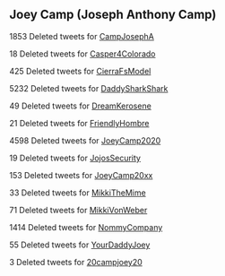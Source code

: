 ## Joey Camp (Joseph Anthony Camp)


1853 Deleted tweets for [CampJosephA](campjosepha-deleted.md)

18 Deleted tweets for [Casper4Colorado](casper4colorado-deleted.md)

425 Deleted tweets for [CierraFsModel](cierrafsmodel-deleted.md)

5232 Deleted tweets for [DaddySharkShark](daddysharkshark-deleted.md)

49 Deleted tweets for [DreamKerosene](dreamkerosene-deleted.md)

21 Deleted tweets for [FriendlyHombre](friendlyhombre-deleted.md)

4598 Deleted tweets for [JoeyCamp2020](joeycamp2020-deleted.md)

19 Deleted tweets for [JojosSecurity](jojossecurity-deleted.md)

153 Deleted tweets for [JoeyCamp20xx](joeycamp20xx-deleted.md)

33 Deleted tweets for [MikkiTheMime](mikkithemime-deleted.md)

71 Deleted tweets for [MikkiVonWeber](mikkivonweber-deleted.md)

1414 Deleted tweets for [NommyCompany](nommycompany-deleted.md)

55 Deleted tweets for [YourDaddyJoey](yourdaddyjoey-deleted.md)

3 Deleted tweets for [20campjoey20](20campjoey20-deleted.md)


 
 




